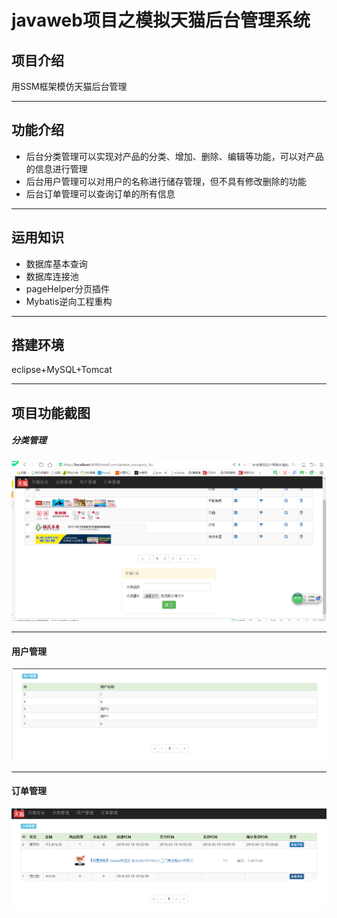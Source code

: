 javaweb项目之模拟天猫后台管理系统
====
项目介绍
---
用SSM框架模仿天猫后台管理

---


功能介绍
---
- 后台分类管理可以实现对产品的分类、增加、删除、编辑等功能，可以对产品的信息进行管理
- 后台用户管理可以对用户的名称进行储存管理，但不具有修改删除的功能
- 后台订单管理可以查询订单的所有信息

---
运用知识
---
- 数据库基本查询
- 数据库连接池
- pageHelper分页插件
- Mybatis逆向工程重构

---
搭建环境
---
eclipse+MySQL+Tomcat

---
项目功能截图
----
##### 分类管理
![](https://github.com/MuYuanM/background_management/blob/master/src/main/image/admin_cateory_list.png)

----
#### 用户管理
![](https://github.com/MuYuanM/background_management/blob/master/src/main/image/admin_user_list.png)

---
#### 订单管理
![](https://github.com/MuYuanM/background_management/blob/master/src/main/image/admin_order_list.png)
